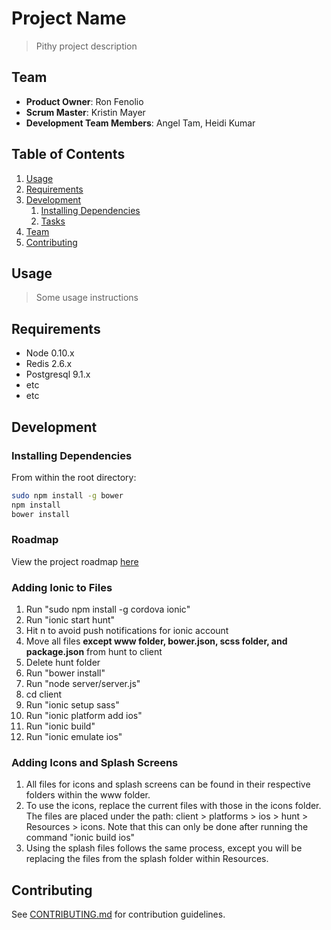 # Project Name

> Pithy project description

## Team

  - __Product Owner__: Ron Fenolio
  - __Scrum Master__: Kristin Mayer
  - __Development Team Members__: Angel Tam, Heidi Kumar

## Table of Contents

1. [Usage](#Usage)
1. [Requirements](#requirements)
1. [Development](#development)
    1. [Installing Dependencies](#installing-dependencies)
    1. [Tasks](#tasks)
1. [Team](#team)
1. [Contributing](#contributing)

## Usage

> Some usage instructions

## Requirements

- Node 0.10.x
- Redis 2.6.x
- Postgresql 9.1.x
- etc
- etc

## Development

### Installing Dependencies

From within the root directory:

```sh
sudo npm install -g bower
npm install
bower install
```

### Roadmap

View the project roadmap [here](https://github.com/jocular-jaguars/Thesis/issues)

### Adding Ionic to Files

1. Run "sudo npm install -g cordova ionic"
1. Run "ionic start hunt"
1. Hit n to avoid push notifications for ionic account
1. Move all files **except www folder, bower.json, scss folder, and package.json** from hunt to client
1. Delete hunt folder
1. Run "bower install"
1. Run "node server/server.js"
1. cd client
1. Run "ionic setup sass"
1. Run "ionic platform add ios"
1. Run "ionic build"
1. Run "ionic emulate ios"

### Adding Icons and Splash Screens

1. All files for icons and splash screens can be found in their respective folders within the www folder.
1. To use the icons, replace the current files with those in the icons folder. The files are placed under the path: client > platforms > ios > hunt > Resources > icons. Note that this can only be done after running the command "ionic build ios"
1. Using the splash files follows the same process, except you will be replacing the files from the splash folder within Resources.

## Contributing

See [CONTRIBUTING.md](CONTRIBUTING.md) for contribution guidelines.
